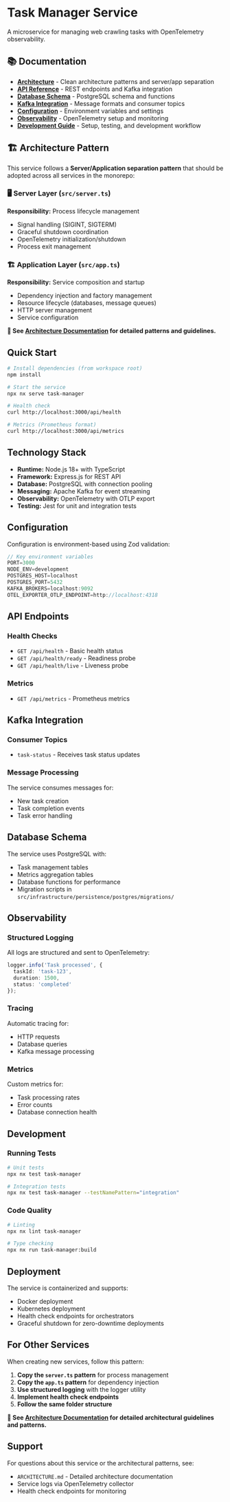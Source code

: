 # Task Manager Service

A microservice for managing web crawling tasks with OpenTelemetry observability.

## 📚 Documentation

- **[Architecture](docs/architecture.md)** - Clean architecture patterns and server/app separation
- **[API Reference](docs/api.md)** - REST endpoints and Kafka integration
- **[Database Schema](docs/database.md)** - PostgreSQL schema and functions
- **[Kafka Integration](docs/kafka.md)** - Message formats and consumer topics
- **[Configuration](docs/configuration.md)** - Environment variables and settings
- **[Observability](docs/observability.md)** - OpenTelemetry setup and monitoring
- **[Development Guide](docs/development.md)** - Setup, testing, and development workflow

## 🏗️ Architecture Pattern

This service follows a **Server/Application separation pattern** that should be adopted across all services in the monorepo:

### 🖥️ Server Layer (`src/server.ts`)
**Responsibility:** Process lifecycle management
- Signal handling (SIGINT, SIGTERM)
- Graceful shutdown coordination
- OpenTelemetry initialization/shutdown
- Process exit management

### 🏗️ Application Layer (`src/app.ts`) 
**Responsibility:** Service composition and startup
- Dependency injection and factory management
- Resource lifecycle (databases, message queues)
- HTTP server management
- Service configuration

**📖 See [Architecture Documentation](docs/architecture.md) for detailed patterns and guidelines.**

## Quick Start

```bash
# Install dependencies (from workspace root)
npm install

# Start the service
npx nx serve task-manager

# Health check
curl http://localhost:3000/api/health

# Metrics (Prometheus format)
curl http://localhost:3000/api/metrics
```

## Technology Stack

- **Runtime:** Node.js 18+ with TypeScript
- **Framework:** Express.js for REST API
- **Database:** PostgreSQL with connection pooling
- **Messaging:** Apache Kafka for event streaming
- **Observability:** OpenTelemetry with OTLP export
- **Testing:** Jest for unit and integration tests

## Configuration

Configuration is environment-based using Zod validation:

```typescript
// Key environment variables
PORT=3000
NODE_ENV=development
POSTGRES_HOST=localhost
POSTGRES_PORT=5432
KAFKA_BROKERS=localhost:9092
OTEL_EXPORTER_OTLP_ENDPOINT=http://localhost:4318
```

## API Endpoints

### Health Checks
- `GET /api/health` - Basic health status
- `GET /api/health/ready` - Readiness probe
- `GET /api/health/live` - Liveness probe

### Metrics
- `GET /api/metrics` - Prometheus metrics

## Kafka Integration

### Consumer Topics
- `task-status` - Receives task status updates

### Message Processing
The service consumes messages for:
- New task creation
- Task completion events
- Task error handling

## Database Schema

The service uses PostgreSQL with:
- Task management tables
- Metrics aggregation tables
- Database functions for performance
- Migration scripts in `src/infrastructure/persistence/postgres/migrations/`

## Observability

### Structured Logging
All logs are structured and sent to OpenTelemetry:

```typescript
logger.info('Task processed', { 
  taskId: 'task-123', 
  duration: 1500,
  status: 'completed' 
});
```

### Tracing
Automatic tracing for:
- HTTP requests
- Database queries
- Kafka message processing

### Metrics
Custom metrics for:
- Task processing rates
- Error counts
- Database connection health

## Development

### Running Tests
```bash
# Unit tests
npx nx test task-manager

# Integration tests
npx nx test task-manager --testNamePattern="integration"
```

### Code Quality
```bash
# Linting
npx nx lint task-manager

# Type checking
npx nx run task-manager:build
```

## Deployment

The service is containerized and supports:
- Docker deployment
- Kubernetes deployment
- Health check endpoints for orchestrators
- Graceful shutdown for zero-downtime deployments

## For Other Services

When creating new services, follow this pattern:

1. **Copy the `server.ts` pattern** for process management
2. **Copy the `app.ts` pattern** for dependency injection
3. **Use structured logging** with the logger utility
4. **Implement health check endpoints**
5. **Follow the same folder structure**

**📖 See [Architecture Documentation](docs/architecture.md) for detailed architectural guidelines and patterns.**

## Support

For questions about this service or the architectural patterns, see:
- `ARCHITECTURE.md` - Detailed architecture documentation
- Service logs via OpenTelemetry collector
- Health check endpoints for monitoring